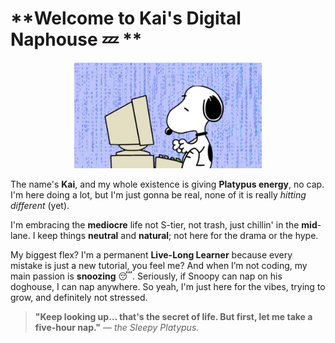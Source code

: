 #  **Welcome to Kai's Digital Naphouse 💤 **

<p align="center">
  <img src="https://raw.githubusercontent.com/k149191/k149191/main/images/Snoppy.jpg" alt="Snoopy in his natural habitat: sleeping on the doghouse." width="300"/> 
</p>

The name's **Kai**, and my whole existence is giving **Platypus energy**, no cap. I'm here doing a lot, but I'm just gonna be real, none of it is really *hitting different* (yet). 

I'm embracing the **mediocre** life not S-tier, not trash, just chillin' in the **mid**-lane. I keep things **neutral** and **natural**; not here for the drama or the hype. 

My biggest flex? I'm a permanent **Live-Long Learner** because every mistake is just a new tutorial, you feel me? And when I’m not coding, my main passion is **snoozing** 😴. Seriously, if Snoopy can nap on his doghouse, I can nap anywhere. So yeah, I'm just here for the vibes, trying to grow, and definitely not stressed.

> **"Keep looking up… that's the secret of life. But first, let me take a five-hour nap."**
> — *the Sleepy Platypus.*
